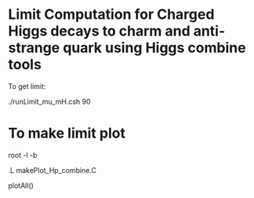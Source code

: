 # Limit Computation for Charged Higgs decays to charm and anti-strange quark using Higgs combine tools

To get limit:

./runLimit_mu_mH.csh 90

# To make limit plot

root -l -b

.L makePlot_Hp_combine.C

plotAll()
